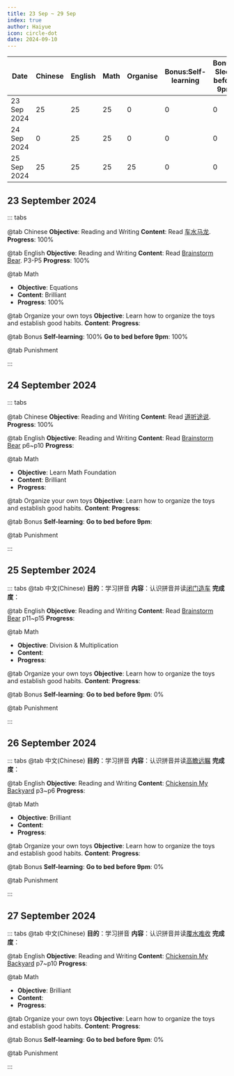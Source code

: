 ```yaml
---
title: 23 Sep ~ 29 Sep
index: true
author: Haiyue
icon: circle-dot
date: 2024-09-10
---
```


| Date | Chinese | English | Math | Organise | Bonus:Self-learning | Bonus: Sleep before 9pm | Punishment | Total |
| -- | -- | -- | -- | -- | -- | -- | -- | -- |
|23 Sep 2024 | 25 | 25 | 25 | 0 | 0 | 0 | Timeout Play Phone Game: -$1 | 75 |
|24 Sep 2024 | 0 | 25 | 25 | 0 | 0 | 0 |  | 50 |
|25 Sep 2024 | 25 | 25 | 25 | 25 | 0 | 0 |  | 100 |



## 23 September 2024
::: tabs

@tab Chinese
**Objective**: Reading and Writing
**Content**: Read [车水马龙](/chinese/idiom/2024-01-22_车水马龙.html).
**Progress**: 100%

@tab English
**Objective**: Reading and Writing
**Content**: Read [Brainstorm Bear](/english/reading/Level-K/BrainstormBear.html). P3-P5
**Progress**: 100%

@tab Math
* **Objective**: Equations
* **Content**: Brilliant
* **Progress**: 100%

@tab Organize your own toys
**Objective**: Learn how to organize the toys and establish good habits.
**Content**: 
**Progress**: 

@tab Bonus
**Self-learning**: 100%
**Go to bed before 9pm**: 100%

@tab Punishment

:::


## 24 September 2024
::: tabs

@tab Chinese
**Objective**: Reading and Writing
**Content**: Read [道听途说](/chinese/idiom/2024-01-09_道听途说.html).
**Progress**: 100%

@tab English
**Objective**: Reading and Writing
**Content**: Read [Brainstorm Bear](/english/reading/Level-K/BrainstormBear.html) p6~p10
**Progress**: 

@tab Math
* **Objective**: Learn Math Foundation
* **Content**: Brilliant
* **Progress**: 

@tab Organize your own toys
**Objective**: Learn how to organize the toys and establish good habits.
**Content**: 
**Progress**: 

@tab Bonus
**Self-learning**: 
**Go to bed before 9pm**: 

@tab Punishment

:::

## 25 September 2024
::: tabs
@tab 中文(Chinese)
**目的**：学习拼音
**内容**：认识拼音并读[闭门造车](/chinese/idiom/2024-01-05_闭门造车.html)
**完成度**：

@tab English
**Objective**: Reading and Writing
**Content**: Read [Brainstorm Bear](/english/reading/Level-K/BrainstormBear.html) p11~p15
**Progress**: 

@tab Math
* **Objective**: Division & Multiplication
* **Content**: 
* **Progress**: 

@tab Organize your own toys
**Objective**: Learn how to organize the toys and establish good habits.
**Content**: 
**Progress**: 

@tab Bonus
**Self-learning**: 
**Go to bed before 9pm**: 0%

@tab Punishment

:::



## 26 September 2024
::: tabs
@tab 中文(Chinese)
**目的**：学习拼音
**内容**：认识拼音并读[高瞻远瞩](/chinese/idiom/2024-01-07_高瞻远瞩.html)
**完成度**：

@tab English
**Objective**: Reading and Writing
**Content**: [Chickensin My Backyard](/english/reading/Level-K/ChickensinMyBackyard.html) p3~p6
**Progress**: 

@tab Math
* **Objective**: Brilliant
* **Content**: 
* **Progress**: 

@tab Organize your own toys
**Objective**: Learn how to organize the toys and establish good habits.
**Content**: 
**Progress**: 

@tab Bonus
**Self-learning**: 
**Go to bed before 9pm**: 0%

@tab Punishment

:::


## 27 September 2024
::: tabs
@tab 中文(Chinese)
**目的**：学习拼音
**内容**：认识拼音并读[覆水难收](/chinese/idiom/2024-01-14_覆水难收.html)
**完成度**：

@tab English
**Objective**: Reading and Writing
**Content**: [Chickensin My Backyard](/english/reading/Level-K/ChickensinMyBackyard.html) p7~p10
**Progress**: 

@tab Math
* **Objective**: Brilliant
* **Content**: 
* **Progress**: 

@tab Organize your own toys
**Objective**: Learn how to organize the toys and establish good habits.
**Content**: 
**Progress**: 

@tab Bonus
**Self-learning**: 
**Go to bed before 9pm**: 0%

@tab Punishment

:::